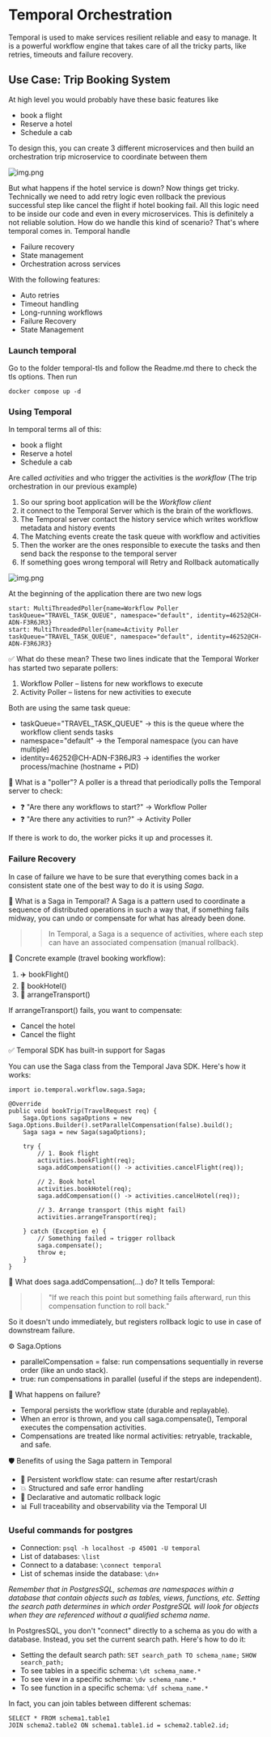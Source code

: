 # Temporal Orchestration

Temporal is used to make services resilient reliable and easy to manage. It is
a powerful workflow engine that takes care of all the tricky parts, like
retries, timeouts and failure recovery.

## Use Case: Trip Booking System

At high level you would probably have these basic features like 

 - book a flight
 - Reserve a hotel
 - Schedule a cab

To design this, you can create 3 different microservices and then build an orchestration trip microservice 
to coordinate between them 

![img.png](images/trip_booking_use_case.png)

But what happens if the hotel service is down? Now things get tricky. Technically we need to add retry logic 
even rollback the previous successful step like cancel the flight if hotel booking fail. All this logic need
to be inside our code and even in every microservices. This is definitely a not reliable solution. How do we handle
this kind of scenario? That's where temporal comes in. Temporal handle

 - Failure recovery
 - State management
 - Orchestration across services

With the following features:

 - Auto retries
 - Timeout handling
 - Long-running workflows
 - Failure Recovery
 - State Management

### Launch temporal

Go to the folder temporal-tls and follow the Readme.md there to check the tls options. Then run

    docker compose up -d

### Using Temporal

In temporal terms all of this:

  - book a flight
  - Reserve a hotel
  - Schedule a cab

Are called *activities* and who trigger the activities is the *workflow* (The trip orchestration in our previous example)

 1. So our spring boot application will be the *Workflow client* 
 2. it connect to the Temporal Server which is the brain of the workflows. 
 3. The Temporal server contact the history service which writes workflow metadata and history events
 4. The Matching events create the task queue with workflow and activities
 5. Then the worker are the ones responsible to execute the tasks and then send back the response to the temporal server
 6. If something goes wrong temporal will Retry and Rollback automatically

![img.png](images/temporal_uml.png)

At the beginning of the application there are two new logs

    start: MultiThreadedPoller{name=Workflow Poller taskQueue="TRAVEL_TASK_QUEUE", namespace="default", identity=46252@CH-ADN-F3R6JR3}
    start: MultiThreadedPoller{name=Activity Poller taskQueue="TRAVEL_TASK_QUEUE", namespace="default", identity=46252@CH-ADN-F3R6JR3}

✅ What do these mean?
These two lines indicate that the Temporal Worker has started two separate pollers:
1. Workflow Poller – listens for new workflows to execute
2. Activity Poller – listens for new activities to execute

Both are using the same task queue:

- taskQueue="TRAVEL_TASK_QUEUE" → this is the queue where the workflow client sends tasks
- namespace="default" → the Temporal namespace (you can have multiple)
- identity=46252@CH-ADN-F3R6JR3 → identifies the worker process/machine (hostname + PID)


🧠 What is a "poller"?
A poller is a thread that periodically polls the Temporal server to check:

- ❓ "Are there any workflows to start?" → Workflow Poller
- ❓ "Are there any activities to run?" → Activity Poller

If there is work to do, the worker picks it up and processes it.



### Failure Recovery

In case of failure we have to be sure that everything comes back in a consistent state one of the best way to do it is using *Saga*.

🧠 What is a Saga in Temporal?
A Saga is a pattern used to coordinate a sequence of distributed operations in such a way that, if something fails midway, you can undo or compensate for what has already been done.
>> In Temporal, a Saga is a sequence of activities, where each step can have an associated compensation (manual rollback).


🔁 Concrete example (travel booking workflow):
1. ✈️ bookFlight()
2. 🏨 bookHotel()
3. 🚗 arrangeTransport()

If arrangeTransport() fails, you want to compensate:

- Cancel the hotel
- Cancel the flight

✅ Temporal SDK has built-in support for Sagas

You can use the Saga class from the Temporal Java SDK. Here's how it works:

    import io.temporal.workflow.saga.Saga;

    @Override
    public void bookTrip(TravelRequest req) {
        Saga.Options sagaOptions = new Saga.Options.Builder().setParallelCompensation(false).build();
        Saga saga = new Saga(sagaOptions);

        try {
            // 1. Book flight
            activities.bookFlight(req);
            saga.addCompensation(() -> activities.cancelFlight(req));

            // 2. Book hotel
            activities.bookHotel(req);
            saga.addCompensation(() -> activities.cancelHotel(req));

            // 3. Arrange transport (this might fail)
            activities.arrangeTransport(req);

        } catch (Exception e) {
            // Something failed → trigger rollback
            saga.compensate();
            throw e;
        }
    }

🔄 What does saga.addCompensation(...) do?
It tells Temporal:
>> "If we reach this point but something fails afterward, run this compensation function to roll back."

So it doesn't undo immediately, but registers rollback logic to use in case of downstream failure.

⚙️ Saga.Options

- parallelCompensation = false: run compensations sequentially in reverse order (like an undo stack).
- true: run compensations in parallel (useful if the steps are independent).

🧪 What happens on failure?

- Temporal persists the workflow state (durable and replayable).
- When an error is thrown, and you call saga.compensate(), Temporal executes the compensation activities.
- Compensations are treated like normal activities: retryable, trackable, and safe.

🛡️ Benefits of using the Saga pattern in Temporal

- 💾 Persistent workflow state: can resume after restart/crash
- 💥 Structured and safe error handling
- 🔁 Declarative and automatic rollback logic
- 📊 Full traceability and observability via the Temporal UI


### Useful commands for postgres

- Connection: `psql -h localhost -p 45001 -U temporal`
- List of databases: `\list`
- Connect to a database: `\connect temporal`
- List of schemas inside the database: `\dn+`

*Remember that in PostgresSQL, schemas are namespaces within a database that contain objects such as tables, views, functions, etc. Setting the search path determines in which order PostgreSQL will look for objects when they are referenced without a qualified schema name.*

In PostgresSQL, you don't "connect" directly to a schema as you do with a database. Instead, you set the current search path. Here's how to do it: 
- Setting the default search path: `SET search_path TO schema_name;`  `SHOW search_path;`
- To see tables in a specific schema: `\dt schema_name.*`
- To see view in a specific schema: `\dv schema_name.*`
- To see function in a specific schema: `\df schema_name.*`

In fact, you can join tables between different schemas:

    SELECT * FROM schema1.table1
    JOIN schema2.table2 ON schema1.table1.id = schema2.table2.id;